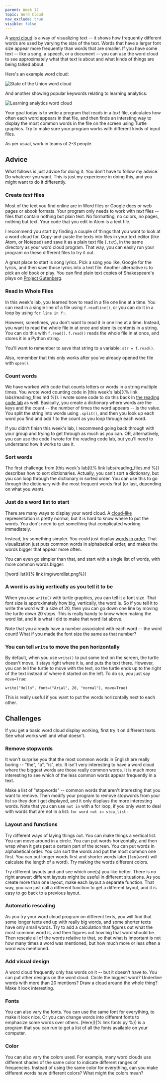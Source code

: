 ```yaml
---
parent: Week 12
topic: Word Cloud
nav_exclude: true
visible: false
---
```


A [word cloud](https://en.wikipedia.org/wiki/Tag_cloud) is a way of visualizing text -- it shows how frequently different words are used by varying the size of the text. Words that have a larger font size appear more frequently than words that are smaller. If you have some text -- like a song, a speech, or a document -- you can use the word cloud to see approximately what that text is about and what kinds of things are being talked about.  

Here's an example word cloud:

![State of the Union word cloud](https://upload.wikimedia.org/wikipedia/commons/thumb/d/d9/State_of_the_union_word_clouds.png/1024px-State_of_the_union_word_clouds.png)

And another showing popular keywords relating to learning analytics:

![Learning analytics word cloud](https://upload.wikimedia.org/wikipedia/commons/2/2a/ELI-LA-Word-Cloud-2-900x600.jpg)

Your goal today is to write a program that reads in a *text* file, calculates how often each word appears in that file, and then finds an intersting way to display the most common words in the file on the screen using Turtle graphics. Try to make sure your program works with different kinds of input files.

As per usual, work in teams of 2-3 people.

## Advice

What follows is just advice for doing it. You don’t have to follow my advice. Do whatever you want. This is just my experience in doing this, and you might want to do it differently.

### Create *text* files

Most of the text you find online are in Word files or Google docs or web pages or ebook formats. Your program only needs to work with *text* files -- files that contain nothing but plain text. No formatting, no colors, no pages, nothing but text. Your code that you edit in Atom is a text file.  

I recommend you start by finding a couple of things that you want to look at a word cloud for. Copy-and-paste the texts into files in your text editor (like Atom, or Notepad) and save it as a plain text file (`.txt`), in the same directory as your word cloud program. That way, you can easily run your program on these different files to try it out.

A great place to start is song lyrics. Pick a song you like, Google for the lyrics, and then save those lyrics into a text file. Another alternative is to pick an old book or play. You can find plain text copies of Shakespeare's plays on [Project Gutenberg](http://www.gutenberg.org/ebooks/search/?query=shakespeare).

### Read in Whole Files

In this week's lab, you learned how to read in a file one line at a time. You can read in a single line of a file using `f.readline()`, or you can do it in a loop by using `for line in f:`.  

However, sometimes, you don't want to read it in one line at a time.  Instead, you want to read the whole file in at once and store its contents in a string. You can do this with `f.read()`.  `f.read()` reads the whole file in at once, and stores it in a Python string.  

You'll want to remember to save that string to a variable: `str = f.read()`.  

Also, remember that this only works after you've already opened the file with `open()`.

### Count words

We have worked with code that counts letters or words in a string multiple times. You wrote word counting code in [this week's lab]({% link labs/reading_files.md %}). I wrote some code to do this back in [the reading code lab](https://gitlab.msu.edu/mi-250/reading-code/-/blob/master/ex7.py) as well. Basically, you create a dictionary where words are the keys and the count -- the number of times the word
appears -- is the value. You split the string into words using `.split()`, and then you look up each word you find and add 1 to the count as you loop through each word.   

If you didn't finish this week's lab, I recommend going back through with your group and trying to get through as much as you can. OR, alternatively, you can use the code I wrote for the reading code lab, but you'll need to understand how it works to use it.

### Sort words

The first challenge from [this week's lab]({% link labs/reading_files.md %}) describes how to sort dictionaries. Actually, you can't sort a dictionary, but you can loop through the dictionary in sorted order. You can use this to go through the dictionary with the most frequent words first (or last, depending on what you want).

### Just do a word list to start

There are many ways to display your word cloud. A [cloud-like](https://en.wikipedia.org/wiki/Tag_cloud#/media/File:Foundation-l_word_cloud_without_headers_and_quotes.png) representation is pretty normal, but it is hard to know where to put the words. You don't need to get something that complicated working immediately.   

Instead, try something simpler. You could just display [words in order](https://en.wikipedia.org/wiki/Tag_cloud#/media/File:State_of_the_union_word_clouds.png). That visualization just puts common words in alphabetical order, and makes the words bigger that appear more often.

You can even go simpler than that, and start with a single list of words, with more common words bigger:

![word list]({% link img/wordlist.png%})

### A word is as big vertically as you tell it to be

When you use `write()` with turtle graphics, you can tell it a font size. That font size is approximately how big, vertically, the word is. So if you tell it to write the word with a size of 20, then you can go down one line by moving the turtle down 20 steps. This is really handy to know when making the word list, and it is what I did to make that word list above.

Note that you already have a number associated with each word -- the word count! What if you made the font size the same as that number?

### You can tell `write` to move the pen horizontally

By default, when you use `write()` to put some text on the screen, the turtle doesn't move. It stays right where it is, and puts the text there. However, you can tell the turtle to move with the text, so the turtle ends up to the right of the text instead of where it started on the left. To do so, you just say `move=True`:
```
write("Hello", font=("Arial", 20, "normal"), move=True)
```

This is really useful if you want to put the words horizontally next to each other.

## Challenges

If you get a basic word cloud display working, first try it on different texts.  See what works well and what doesn't.

### Remove stopwords

It won't surprise you that the most common words in English are really boring -- "the", "a", "is", etc. It isn't very interesting to have a word cloud where the biggest words are those really common words.  It is much more interesting to see which of the less common words appear frequently in a text.

Make a list of "stopwords" -- common words that aren't interesting that you want to remove. Then modify your program to remove stopwords from your list so they don't get displayed, and it only displays the more interesting words. Note that you can use `not in` with a for loop, if you only want to deal with words that are not in a list: `for word not in stop_list:`

### Layout and functions

Try different ways of laying things out.  You can make things a vertical list. You can move around in a circle. You can put words horizontally, and then wrap when it gets past a certain part of the screen. You can put words in alphabetical order. You can sort the words and put the most common one first. You can put longer words first and shorter words later (`len(word)` will calculate the length of a word). Try making the words different colors.  

Try different layouts and and see which one(s) you like better. There is no right answer; different layouts might be useful in different situations. As you create more than one layout, make each layout a separate function. That way, you can just call a different function to get a different layout, and it is easy to go back to a previous layout.

### Automatic rescaling

As you try your word cloud program on different texts, you will find that some longer texts end up with really big words, and some shorter texts have only small words. Try to add a calculation that figures out what the most common word is, and then figures out how big that word should be.  Then rescale all of the words relative to that, so that what is important is not how many times a word was mentioned, but how much more or less often a word was mentioned.

### Add visual design

A word cloud frequently only has words on it -- but it doesn't have to.  You can put other designs on the word cloud. Circle the biggest word? Underline words with more than 20 mentions? Draw a cloud around the whole thing? Make it look interesting.

### Fonts

You can also vary the fonts. You can use the same font for everything, to make it look nice. Or you can change words into different fonts to emphasize some words over others. [Here]({% link fonts.py %}) is a program that you can run to get a list of all the fonts available on your computer.

### Color

You can also vary the colors used. For example, many word clouds use different shades of the same color to indicate different ranges of frequencies. Instead of using the same color for everything, can you make different words have different colors? What might the colors mean?
